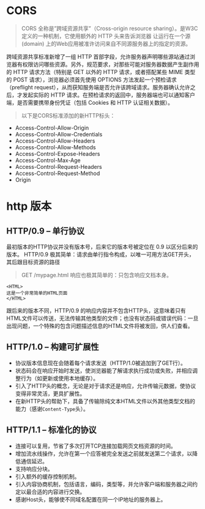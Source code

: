 #  CORS
>CORS 全称是”跨域资源共享”（Cross-origin resource sharing）。是W3C定义的一种机制，它使用额外的 HTTP 头来告诉浏览器 让运行在一个源 (domain) 上的Web应用被准许访问来自不同源服务器上的指定的资源。


跨域资源共享标准新增了一组 HTTP 首部字段，允许服务器声明哪些源站通过浏览器有权限访问哪些资源。另外，规范要求，对那些可能对服务器数据产生副作用的 HTTP 请求方法（特别是 GET 以外的 HTTP 请求，或者搭配某些 MIME 类型的 POST 请求），浏览器必须首先使用 OPTIONS 方法发起一个预检请求（preflight request），从而获知服务端是否允许该跨域请求。服务器确认允许之后，才发起实际的 HTTP 请求。在预检请求的返回中，服务器端也可以通知客户端，是否需要携带身份凭证（包括 Cookies 和 HTTP 认证相关数据）。

> 以下是CORS标准添加的新HTTP标头：

- Access-Control-Allow-Origin
- Access-Control-Allow-Credentials
- Access-Control-Allow-Headers
- Access-Control-Allow-Methods
- Access-Control-Expose-Headers
- Access-Control-Max-Age
- Access-Control-Request-Headers
- Access-Control-Request-Method
- Origin


# http 版本
## HTTP/0.9 – 单行协议
最初版本的HTTP协议并没有版本号，后来它的版本号被定位在 0.9 以区分后来的版本。 HTTP/0.9 极其简单：请求由单行指令构成，以唯一可用方法GET开头，其后跟目标资源的路径
> GET /mypage.html
响应也极其简单的：只包含响应文档本身。
```
<HTML>
这是一个非常简单的HTML页面
</HTML>
```
跟后来的版本不同，HTTP/0.9 的响应内容并不包含HTTP头，这意味着只有HTML文件可以传送，无法传输其他类型的文件；也没有状态码或错误代码：一旦出现问题，一个特殊的包含问题描述信息的HTML文件将被发回，供人们查看。

## HTTP/1.0 – 构建可扩展性
- 协议版本信息现在会随着每个请求发送（HTTP/1.0被追加到了GET行）。
- 状态码会在响应开始时发送，使浏览器能了解请求执行成功或失败，并相应调整行为（如更新或使用本地缓存）。
- 引入了HTTP头的概念，无论是对于请求还是响应，允许传输元数据，使协议变得非常灵活，更具扩展性。
- 在新HTTP头的帮助下，具备了传输除纯文本HTML文件以外其他类型文档的能力（感谢`Content-Type`头）。

## HTTP/1.1 – 标准化的协议
- 连接可以复用，节省了多次打开TCP连接加载网页文档资源的时间。
- 增加流水线操作，允许在第一个应答被完全发送之前就发送第二个请求，以降低通信延迟。
- 支持响应分块。
- 引入额外的缓存控制机制。
- 引入内容协商机制，包括语言，编码，类型等，并允许客户端和服务器之间约定以最合适的内容进行交换。
- 感谢Host头，能够使不同域名配置在同一个IP地址的服务器上。
